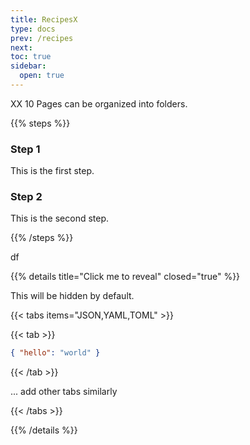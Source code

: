 ```yaml
---
title: RecipesX
type: docs
prev: /recipes
next: 
toc: true
sidebar:
  open: true
---
```

XX 10
Pages can be organized into folders.

{{% steps %}}

### Step 1

This is the first step.

### Step 2

This is the second step.

{{% /steps %}}



df

{{% details title="Click me to reveal" closed="true" %}}

This will be hidden by default.

{{< tabs items="JSON,YAML,TOML" >}}

  {{< tab >}}
  ```json
  { "hello": "world" }
  ```
  {{< /tab >}}

  ... add other tabs similarly

{{< /tabs >}}

{{% /details %}}




